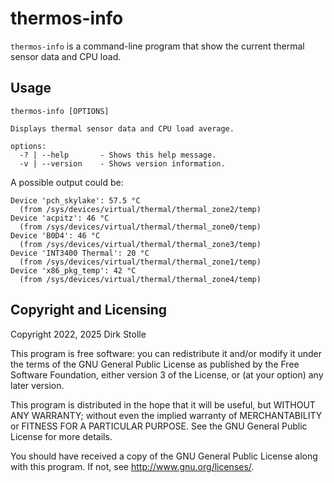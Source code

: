 # thermos-info

`thermos-info` is a command-line program that show the current thermal sensor
data and CPU load.

## Usage

```
thermos-info [OPTIONS]

Displays thermal sensor data and CPU load average.

options:
  -? | --help       - Shows this help message.
  -v | --version    - Shows version information.
```

A possible output could be:

```
Device 'pch_skylake': 57.5 °C
  (from /sys/devices/virtual/thermal/thermal_zone2/temp)
Device 'acpitz': 46 °C
  (from /sys/devices/virtual/thermal/thermal_zone0/temp)
Device 'B0D4': 46 °C
  (from /sys/devices/virtual/thermal/thermal_zone3/temp)
Device 'INT3400 Thermal': 20 °C
  (from /sys/devices/virtual/thermal/thermal_zone1/temp)
Device 'x86_pkg_temp': 42 °C
  (from /sys/devices/virtual/thermal/thermal_zone4/temp)
```

## Copyright and Licensing

Copyright 2022, 2025  Dirk Stolle

This program is free software: you can redistribute it and/or modify
it under the terms of the GNU General Public License as published by
the Free Software Foundation, either version 3 of the License, or
(at your option) any later version.

This program is distributed in the hope that it will be useful,
but WITHOUT ANY WARRANTY; without even the implied warranty of
MERCHANTABILITY or FITNESS FOR A PARTICULAR PURPOSE.  See the
GNU General Public License for more details.

You should have received a copy of the GNU General Public License
along with this program.  If not, see <http://www.gnu.org/licenses/>.
